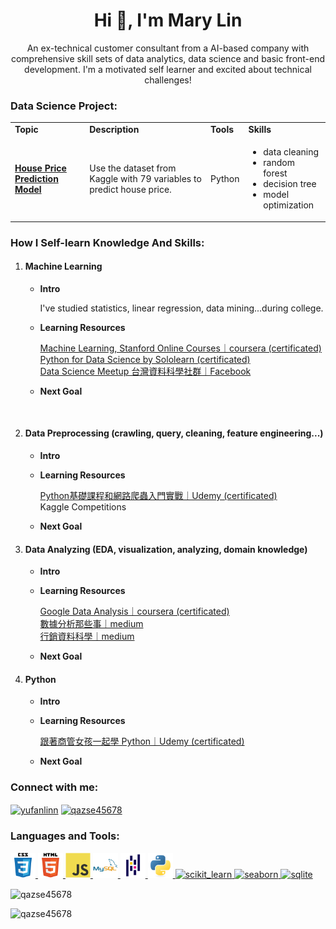 <h1 align="center">Hi 👋, I'm Mary Lin</h1>
<div align = "center"><span text-align="center">An ex-technical customer consultant from a AI-based company with comprehensive skill sets of data analytics, data science and basic front-end development. I'm a motivated self learner and excited about technical challenges!</span></div>

<h3 align="left">Data Science Project:</h3>
<table>
  <tr>
    <td><b>Topic</td>
    <td><b>Description</td>
    <td><b> Tools</td>
    <td><b>Skills</td>
  </tr>
  <tr>
    <td><a href = "https://github.com/qazse45678/House-Price-Prediction-Model"><span><b>House Price Prediction Model</b></span></a></td>
    <td><span style = "font-size: '10px';">Use the dataset from Kaggle with 79 variables to predict house price.</span></td>
    <td><span>Python</span></td>
    <td><ul>
      <li> data cleaning
      <li> random forest
      <li> decision tree
      <li> model optimization
      </span></td>
  </tr>
</table>

<h3 align="left">How I Self-learn Knowledge And Skills:</h3>
<ol>
  <li><h4>Machine Learning</h4> 
    <ul>
      <li><p><b>Intro</b></p>
          <p>I've studied statistics, linear regression, data mining...during college.</p>
      </li>
      <li><p><b>Learning Resources</b></p>
          <p>
            <a href = "https://www.coursera.org/account/accomplishments/verify/VABDHB6DNZZK">Machine Learning, Stanford Online Courses｜coursera (certificated)</a>
            <br><a href = "https://www.sololearn.com/Certificate/CT-SAWTRIAQ/png">Python for Data Science by Sololearn (certificated)</a>
            <br><a href = "https://www.facebook.com/groups/datasciencemeetup/">Data Science Meetup 台灣資料科學社群｜Facebook</a>
          <p>
      </li>
      <li><p><b>Next Goal</b></p>
          <p></p>
      </li>
     </ul>
  </li>
  <br>
  <li><h4>Data Preprocessing (crawling, query, cleaning, feature engineering...)</h4> 
    <ul>
      <li><p><b>Intro</b></p>
        <p></p>
      </li>
      <li><p><b>Learning Resources</b></p>
          <p>
            <a href = "https://www.udemy.com/certificate/UC-845c93b5-07cb-4723-891d-abc766c6662e/">Python基礎課程和網路爬蟲入門實戰｜Udemy (certificated)</a>
            <br>Kaggle Competitions</br>
          </p>
      </li>
      <li><p><b>Next Goal</b></p>
        <p></p>
      </li>
     </ul>
  </li>
  <li><h4>Data Analyzing (EDA, visualization, analyzing, domain knowledge)</h4> 
    <ul>
      <li><p><b>Intro</b></p>
        <p></p>
      </li>
      <li><p><b>Learning Resources</b></p>
          <p>
            <a href = "https://www.coursera.org/account/accomplishments/professional-cert/R3HRJB4RRHRZ">Google Data Analysis｜coursera (certificated)</a>
            <br><a href = "https://medium.com/@allaboutdataanalysis">數據分析那些事｜medium</a>
            <br><a href = "https://medium.com/@aitmr1234567890">行銷資料科學｜medium</a>
          </p>
      </li>
      <li><p><b>Next Goal</b></p>
        <p></p>
      </li>
     </ul>
  </li>
  <li><h4>Python</h4> 
    <ul>
      <li><p><b>Intro</b></p>
          <p></p>
      </li>
      <li><p><b>Learning Resources</b></p>
          <p>
            <a href = "https://www.udemy.com/certificate/UC-0ca9090b-3036-4074-8f27-23ebd49aff89/">跟著商管女孩一起學 Python｜Udemy (certificated)</a>
          </p>
      </li>
      <li><b>Next Goal</b>
          <p></p>
      </li>
     </ul>
  </li>
</ol>
    
<h3 align="left">Connect with me:</h3>
<p align="left">
<a href="https://linkedin.com/in/yufanlinn" target="blank"><img align="center" src="https://raw.githubusercontent.com/rahuldkjain/github-profile-readme-generator/master/src/images/icons/Social/linked-in-alt.svg" alt="yufanlinn" height="30" width="40" /></a>
<a href="https://kaggle.com/qazse45678" target="blank"><img align="center" src="https://raw.githubusercontent.com/rahuldkjain/github-profile-readme-generator/master/src/images/icons/Social/kaggle.svg" alt="qazse45678" height="30" width="40" /></a>
</p>

<h3 align="left">Languages and Tools:</h3>
<p align="left"> <a href="https://www.w3schools.com/css/" target="_blank" rel="noreferrer"> <img src="https://raw.githubusercontent.com/devicons/devicon/master/icons/css3/css3-original-wordmark.svg" alt="css3" width="40" height="40"/> </a> <a href="https://www.w3.org/html/" target="_blank" rel="noreferrer"> <img src="https://raw.githubusercontent.com/devicons/devicon/master/icons/html5/html5-original-wordmark.svg" alt="html5" width="40" height="40"/> </a> <a href="https://developer.mozilla.org/en-US/docs/Web/JavaScript" target="_blank" rel="noreferrer"> <img src="https://raw.githubusercontent.com/devicons/devicon/master/icons/javascript/javascript-original.svg" alt="javascript" width="40" height="40"/> </a> <a href="https://www.mysql.com/" target="_blank" rel="noreferrer"> <img src="https://raw.githubusercontent.com/devicons/devicon/master/icons/mysql/mysql-original-wordmark.svg" alt="mysql" width="40" height="40"/> </a> <a href="https://pandas.pydata.org/" target="_blank" rel="noreferrer"> <img src="https://raw.githubusercontent.com/devicons/devicon/2ae2a900d2f041da66e950e4d48052658d850630/icons/pandas/pandas-original.svg" alt="pandas" width="40" height="40"/> </a> <a href="https://www.python.org" target="_blank" rel="noreferrer"> <img src="https://raw.githubusercontent.com/devicons/devicon/master/icons/python/python-original.svg" alt="python" width="40" height="40"/> </a> <a href="https://scikit-learn.org/" target="_blank" rel="noreferrer"> <img src="https://upload.wikimedia.org/wikipedia/commons/0/05/Scikit_learn_logo_small.svg" alt="scikit_learn" width="40" height="40"/> </a> <a href="https://seaborn.pydata.org/" target="_blank" rel="noreferrer"> <img src="https://seaborn.pydata.org/_images/logo-mark-lightbg.svg" alt="seaborn" width="40" height="40"/> </a> <a href="https://www.sqlite.org/" target="_blank" rel="noreferrer"> <img src="https://www.vectorlogo.zone/logos/sqlite/sqlite-icon.svg" alt="sqlite" width="40" height="40"/> </a> </p>

<p><img align="center" src="https://github-readme-stats.vercel.app/api/top-langs?username=qazse45678&show_icons=true&locale=en&layout=compact" alt="qazse45678" /></p>
<p align="left"> <img src="https://komarev.com/ghpvc/?username=qazse45678&label=Profile%20views&color=0e75b6&style=flat" alt="qazse45678" /> </p>
